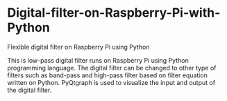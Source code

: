 # Digital-filter-on-Raspberry-Pi-with-Python
Flexible digital filter on Raspberry Pi using Python

This is low-pass digital filter runs on Raspberry Pi using Python programming language.
The digital filter can be changed to other type of filters such as band-pass and high-pass filter 
based on filter equation written on Python.
PyQtgraph is used to visualize the input and output of the digital filter.
